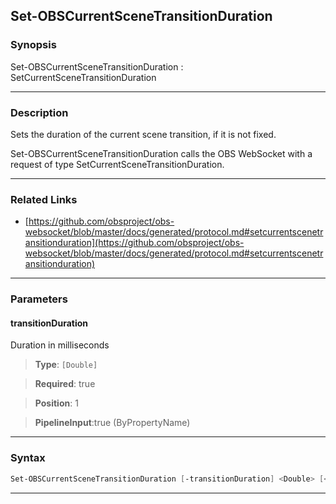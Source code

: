 Set-OBSCurrentSceneTransitionDuration
-------------------------------------
### Synopsis
Set-OBSCurrentSceneTransitionDuration : SetCurrentSceneTransitionDuration

---
### Description

Sets the duration of the current scene transition, if it is not fixed.


Set-OBSCurrentSceneTransitionDuration calls the OBS WebSocket with a request of type SetCurrentSceneTransitionDuration.

---
### Related Links
* [https://github.com/obsproject/obs-websocket/blob/master/docs/generated/protocol.md#setcurrentscenetransitionduration](https://github.com/obsproject/obs-websocket/blob/master/docs/generated/protocol.md#setcurrentscenetransitionduration)



---
### Parameters
#### **transitionDuration**

Duration in milliseconds



> **Type**: ```[Double]```

> **Required**: true

> **Position**: 1

> **PipelineInput**:true (ByPropertyName)



---
### Syntax
```PowerShell
Set-OBSCurrentSceneTransitionDuration [-transitionDuration] <Double> [<CommonParameters>]
```
---
